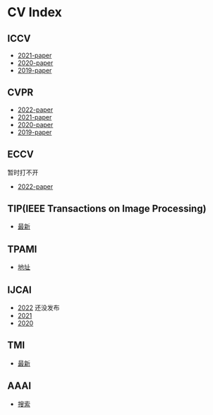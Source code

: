 # CV Index

## ICCV 

- [2021-paper](https://openaccess.thecvf.com/ICCV2021?day=all)
- [2020-paper](https://openaccess.thecvf.com/ICCV2020?day=all)
- [2019-paper](https://openaccess.thecvf.com/ICCV2019?day=all)


## CVPR 

- [2022-paper](https://openaccess.thecvf.com/CVPR2022?day=all)
- [2021-paper](https://openaccess.thecvf.com/CVPR2021?day=all)
- [2020-paper](https://openaccess.thecvf.com/CVPR2020?day=all)
- [2019-paper](https://openaccess.thecvf.com/CVPR2020?day=all)

## ECCV

暂时打不开

- [2022-paper](https://ailb-web.ing.unimore.it/releases/eccv2022/accepted_papers.txt)


## TIP(IEEE Transactions on Image Processing)

- [最新](https://ieeexplore.ieee.org/xpl/mostRecentIssue.jsp?punumber=42)

## TPAMI
- [地址](https://ieeexplore.ieee.org/xpl/RecentIssue.jsp?punumber=34)

## IJCAI

- [2022](https://www.ijcai.org/proceedings/2022/) 还没发布
- [2021](https://www.ijcai.org/proceedings/2021/)
- [2020](https://www.ijcai.org/proceedings/2020/)

## TMI
- [最新](https://ieeexplore.ieee.org/xpl/mostRecentIssue.jsp?punumber=42)

## AAAI
- [搜索](https://ojs.aaai.org/index.php/AAAI/search/search)
